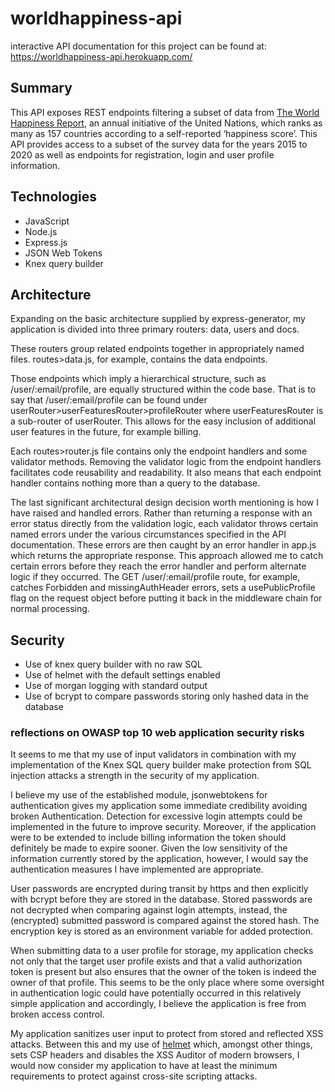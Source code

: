 # worldhappiness-api
interactive API documentation for this project can be found at: https://worldhappiness-api.herokuapp.com/

## Summary
This API exposes REST endpoints filtering a subset of data from [The World Happiness Report](https://worldhappiness.report/), an annual initiative of the United Nations, which ranks as many as 157 countries according to a self-reported ‘happiness score’. This API provides access to a subset of the survey data for the years 2015 to 2020 as well as endpoints for registration, login and user profile information.

## Technologies
*	JavaScript
*	Node.js
*	Express.js
*	JSON Web Tokens
*	Knex query builder

## Architecture 
Expanding on the basic architecture supplied by express-generator, my application is divided into three primary routers: data, users and docs.

These routers group related endpoints together in appropriately named files. routes>data.js, for example, contains the data endpoints.

Those endpoints which imply a hierarchical structure, such as /user/:email/profile, are equally structured within the code base. That is to say that /user/:email/profile can be found under userRouter>userFeaturesRouter>profileRouter where userFeaturesRouter is a sub-router of userRouter. This allows for the easy inclusion of additional user features in the future, for example billing.
 
Each routes>router.js file contains only the endpoint handlers and some validator methods. Removing the validator logic from the endpoint handlers facilitates code reusability and readability. It also means that each endpoint handler contains nothing more than a query to the database.
 
The last significant architectural design decision worth mentioning is how I have raised and handled errors. Rather than returning a response with an error status directly from the validation logic, each validator throws certain named errors under the various circumstances specified in the API documentation. These errors are then caught by an error handler in app.js which returns the appropriate response. This approach allowed me to catch certain errors before they reach the error handler and perform alternate logic if they occurred. The GET /user/:email/profile route, for example, catches Forbidden and missingAuthHeader errors, sets a usePublicProfile flag on the request object before putting it back in the middleware chain for normal processing.
 
## Security 
*	Use of knex query builder with no raw SQL
*	Use of helmet with the default settings enabled
*	Use of morgan logging with standard output
*	Use of bcrypt to compare passwords storing only hashed data in the database

### reflections on OWASP top 10 web application security risks
It seems to me that my use of input validators in combination with my implementation of the Knex SQL query builder make protection from SQL injection attacks a strength in the security of my application.

I believe my use of the established module, jsonwebtokens for authentication gives my application some immediate credibility avoiding broken Authentication. Detection for excessive login attempts could be implemented in the future to improve security. Moreover, if the application were to be extended to include billing information the token should definitely be made to expire sooner. Given the low sensitivity of the information currently stored by the application, however, I would say the authentication measures I have implemented are appropriate.

User passwords are encrypted during transit by https and then explicitly with bcrypt before they are stored in the database. Stored passwords are not decrypted when comparing against login attempts, instead, the (encrypted) submitted password is compared against the stored hash. The encryption key is stored as an environment variable for added protection.

When submitting data to a user profile for storage, my application checks not only that the target user profile exists and that a valid authorization token is present but also ensures that the owner of the token is indeed the owner of that profile. This seems to be the only place where some oversight in authentication logic could have potentially occurred in this relatively simple application and accordingly, I believe the application is free from broken access control. 

My application sanitizes user input to protect from stored and reflected XSS attacks. Between this and my use of [helmet](https://www.npmjs.com/package/helmet) which, amongst other things, sets CSP headers and disables the XSS Auditor of modern browsers, I would now consider my application to have at least the minimum requirements to protect against cross-site scripting attacks.
